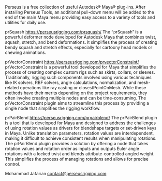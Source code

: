 Perseus is a free collection of useful Autodesk® Maya® plug-ins. After installing Perseus Tools, an additional pull-down menu will be added to the end of the main Maya menu providing easy access to a variety of tools and utilities for daily use.

prSquash
https://perseusrigging.com/prsquash/
The “prSquash” is a powerful deformer node developed for Autodesk Maya that combines twist, squash, stretch, and bend deformations. It simplifies the process of creating bendy squash and stretch effects, especially for cartoony head models or chewing animations.

prVectorConstraint
https://perseusrigging.com/prvectorConstraint/
prVectorConstraint is a powerful tool developed for Maya that simplifies the process of creating complex custom rigs such as skirts, collars, or sleeves. Traditionally, rigging such components involved using various techniques like IK solvers, RBF solvers, angle calculations, normalization, and mesh-related operations like ray casting or closestPointOnMesh. While these methods have their merits depending on the project requirements, they often involve creating multiple nodes and can be time-consuming. The prVectorConstraint plugin aims to streamline this process by providing a single node that simplifies the rigging workflow.

prPairBlend
https://perseusrigging.com/prpairblend/
The prPairBlend plugin is a tool that is developed for Maya and designed to address the challenges of using rotation values as drivers for blendshape targets or set-driven keys in Maya. Unlike translation parameters, rotation values are interdependent, making it difficult to achieve consistent results when manipulating rotations. The prPairBlend plugin provides a solution by offering a node that takes rotation values and rotation order as inputs and outputs Euler angle rotations with a locked twist and blends attribute-controlled angled weight. This simplifies the process of managing rotations and allows for precise control.

Mohammad Jafarian
contact@perseusrigging.com